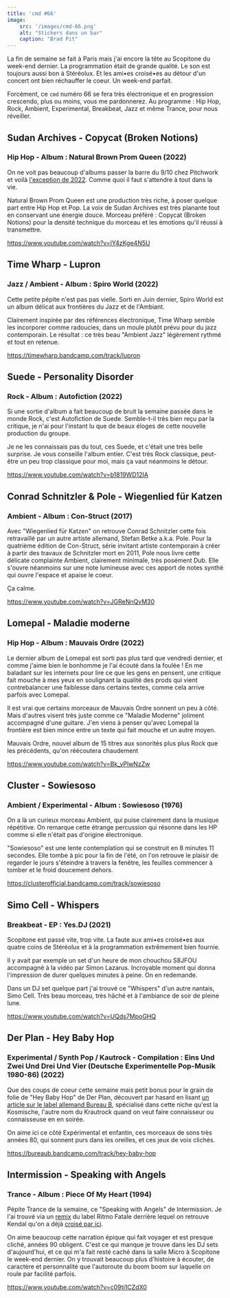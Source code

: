 ```yaml
---
title: 'cmd #66'
image:
    src: '/images/cmd-66.png'
    alt: "Stickers dans un bar"
    caption: "Brad Pit"
---
```


La fin de semaine se fait à Paris mais j'ai encore la tête au Scopitone du
week-end dernier. La programmation était de grande qualité. Le son est toujours
aussi bon à Stéréolux. Et les ami•es croisé•es au détour d'un concert ont bien
réchauffer le coeur. Un week-end parfait.

Forcément, ce `cmd` numéro 66 se fera très électronique et en progression
crescendo, plus ou moins, vous me pardonnerez.
Au programme : Hip Hop, Rock, Ambient, Experimental, Breakbeat, Jazz et même
Trance, pour nous réveiller.


## Sudan Archives - Copycat (Broken Notions)

### Hip Hop - Album : Natural Brown Prom Queen (2022)

On ne voit pas beaucoup d'albums passer la barre du 9/10 chez Pitchwork et
voilà [l'exception de
2022](https://pitchfork.com/reviews/albums/sudan-archives-natural-brown-prom-queen/).
Comme quoi il faut s'attendre à tout dans la vie.

Natural Brown Prom Queen est une production très riche, à poser quelque part
entre Hip Hop et Pop. La voix de Sudan Archives est très planante tout en
conservant une énergie douce. Morceau préféré : Copycat (Broken Notions) pour
la densité technique du morceau et les émotions qu'il réussi à transmettre.

https://www.youtube.com/watch?v=lY4zKge4N5U


## Time Wharp - Lupron

### Jazz / Ambient - Album : Spiro World (2022)

Cette petite pépite n'est pas pas vielle. Sorti en Juin dernier, Spiro World
est un album délicat aux frontières du Jazz et de l'Ambiant.

Clairement inspirée par des références électronique, Time Wharp semble les
incorporer comme radoucies, dans un moule plutôt prévu pour du jazz
contemporain. Le résultat : ce très beau "Ambient Jazz" légèrement rythmé et
tout en retenue.

https://timewharp.bandcamp.com/track/lupron



## Suede - Personality Disorder

### Rock - Album : Autofiction (2022)

Si une sortie d'album a fait beaucoup de bruit la semaine passée dans le monde
Rock, c'est Autofiction de Suede. Semble-t-il très bien reçu par la critique,
je n'ai pour l'instant lu que de beaux éloges de cette nouvelle production du
groupe.

Je ne les connaissais pas du tout, ces Suede, et c'était une très belle
surprise. Je vous conseille l'album entier. C'est très Rock classique,
peut-être un peu trop classique pour moi, mais ça vaut néanmoins le détour.

https://www.youtube.com/watch?v=b1819WD12IA



## Conrad Schnitzler & Pole - Wiegenlied für Katzen

### Ambient - Album : Con-Struct (2017)

Avec "Wiegenlied für Katzen" on retrouve Conrad Schnitzler cette fois
retravaillé par un autre artiste allemand, Stefan Betke a.k.a. Pole. Pour la
quatrième édition de Con-Struct, série invitant artiste contemporain à créer à
partir des travaux de Schnitzler mort en 2011, Pole nous livre cette délicate
complainte Ambient, clairement minimale, très posément Dub. Elle s'ouvre
néanmoins sur une note lumineuse avec ces apport de notes synthé qui ouvre
l'espace et apaise le coeur.

Ça calme.

https://www.youtube.com/watch?v=JGReNnQvM30


## Lomepal - Maladie moderne

### Hip Hop - Album : Mauvais Ordre (2022)

Le dernier album de Lomepal est sorti pas plus tard que vendredi dernier, et
comme j'aime bien le bonhomme je l'ai écouté dans la foulée ! En me baladant
sur les internets pour lire ce que les gens en pensent, une critique fait
mouche à mes yeux en soulignant la qualité des prods qui vient contrebalancer
une faiblesse dans certains textes, comme cela arrive parfois avec Lomepal.

Il est vrai que certains morceaux de Mauvais Ordre sonnent un peu à côté. Mais
d'autres visent très juste comme ce "Maladie Moderne" joliment accompagné d'une
guitare. J'en viens à penser qu'avec Lomepal la frontière est bien mince entre
un texte qui fait mouche et un autre moyen.

Mauvais Ordre, nouvel album de 15 titres aux sonorités plus plus Rock que les
précédents, qu'on réécoutera chaudement

https://www.youtube.com/watch?v=Bk_vPlwNzZw


## Cluster - Sowiesoso

### Ambient / Experimental - Album : Sowiesoso (1976)

On a là un curieux morceau Ambient, qui puise clairement dans la musique
répétitive. On remarque cette étrange percussion qui résonne dans les HP comme
si elle n'était pas d'origine électronique.

"Sowiesoso" est une lente contemplation qui se construit en 8 minutes 11
secondes. Elle tombe à pic pour la fin de l'été, on l'on retrouve le plaisir de
regarder le jours s'éteindre à travers la fenêtre, les feuilles commencer à
tomber et le froid doucement dehors.

https://clusterofficial.bandcamp.com/track/sowiesoso


## Simo Cell - Whispers

### Breakbeat - EP : Yes.DJ (2021)

Scopitone est passé vite, trop vite. La faute aux ami•es croisé•es aux quatre
coins de Stéréolux et à la programmation extrêmement bien fournie.

Il y avait par exemple un set d'un heure de mon chouchou S8JFOU accompagné à la
vidéo par Simon Lazarus. Incroyable moment qui donna l'impression de durer
quelques minutes à peine. On en redemande.

Dans un DJ set quelque part j'ai trouvé ce "Whispers" d'un autre nantais, Simo
Cell. Très beau morceau, très hâché et à l'ambiance de soir de pleine lune.

https://www.youtube.com/watch?v=UQds7MpoGHQ



## Der Plan - Hey Baby Hop

### Experimental / Synth Pop / Kautrock - Compilation :  Eins Und Zwei Und Drei Und Vier (Deutsche Experimentelle Pop-Musik 1980-86) (2022)

Que des coups de coeur cette semaine mais petit bonus pour le grain de folie de
"Hey Baby Hop" de Der Plan, découvert par hasard en lisant [un article sur le
label allemand Bureau
B](https://daily.bandcamp.com/label-profile/bureau-b-label-profile), spécialisé
dans cette niche qu'est la Kosmische, l'autre nom du Krautrock quand on veut
faire connaisseur ou connaisseuse en en soirée.

On aime ici ce côté Expérimental et enfantin, ces morceaux de sons très années
80, qui sonnent purs dans les oreilles, et ces jeux de voix clichés.

https://bureaub.bandcamp.com/track/hey-baby-hop



## Intermission - Speaking with Angels

### Trance - Album : Piece Of My Heart (1994)

Pépite Trance de la semaine, ce "Speaking with Angels" de Intermission. Je l'ai
trouvé via un
[remix](https://ritmofatale.bandcamp.com/track/fatale-recall-8-danse-avec-moi)
du label Ritmo Fatale derrière lequel on retrouve Kendal qu'on a déjà [croisé
par ici](https://cmd.wuips.com/post/2021-11-19-cmd-22).

On aime beaucoup cette narration épique qui fait voyager et est presque cliché,
années 90 obligent. C'est ce qui manque je trouve dans les DJ sets
d'aujourd'hui, et ce qui m'a fait resté caché dans la salle Micro à Scopitone
le week-end dernier. On y trouvait beaucoup plus d'histoire à écouter, de
caractère et personnalité que l'autoroute du boom boom sur laquelle on roule
par facilité parfois.

https://www.youtube.com/watch?v=c09tj1CZdX0






